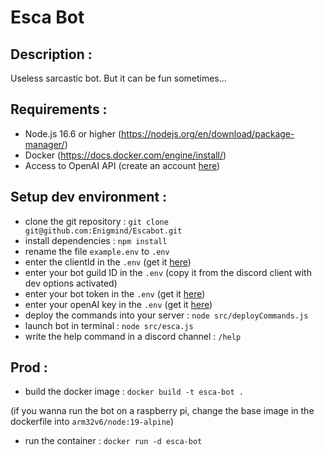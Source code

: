 # Esca Bot
## Description :
Useless sarcastic bot. But it can be fun sometimes...

## Requirements :
- Node.js 16.6 or higher (https://nodejs.org/en/download/package-manager/)
- Docker (https://docs.docker.com/engine/install/)
- Access to OpenAI API (create an account [here](https://beta.openai.com/signup))

## Setup dev environment :
- clone the git repository : `git clone git@github.com:Enigmind/Escabot.git`
- install dependencies : `npm install`
- rename the file `example.env` to `.env`
- enter the clientId in the `.env` (get it [here](https://discord.com/developpers))
- enter your bot guild ID in the `.env` (copy it from the discord client with dev options activated)
- enter your bot token in the `.env` (get it [here](https://discord.com/developpers))
- enter your openAI key in the `.env` (get it [here](https://beta.openai.com/account/api-keys))
- deploy the commands into your server : `node src/deployCommands.js`
- launch bot in terminal : `node src/esca.js`
- write the help command in a discord channel : `/help`


## Prod :
- build the docker image : `docker build -t esca-bot .`

(if you wanna run the bot on a raspberry pi, change the base image in the dockerfile into `arm32v6/node:19-alpine`)

- run the container : `docker run -d esca-bot`
